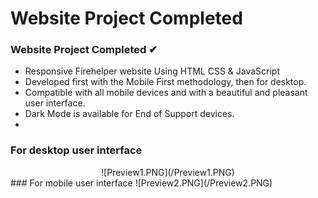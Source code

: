 # Website Project Completed
### Website Project Completed ✔
- Responsive Firehelper website Using HTML CSS & JavaScript
- Developed first with the Mobile First methodology, then for desktop.
- Compatible with all mobile devices and with a beautiful and pleasant user interface.
- Dark Mode is available for End of Support devices.
- 
### For desktop user interface
<center>![Preview1.PNG](/Preview1.PNG)</center>
### For mobile user interface
![Preview2.PNG](/Preview2.PNG)

